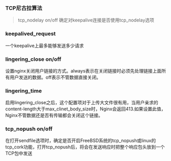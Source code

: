 ### TCP尼古拉算法
>tcp_nodelay on/off 确定对keepalive连接是否使用tcp_nodelay选项
### keepalived_request
一个keepalive上最多能够发送多少请求
### lingering_close  on/off
设置nginx关闭用户链接的方式。always表示在关闭链接时必须先处理链接上面所有用户发送的数据。off表示不管数据直接关闭。
### lingering_time 
启用lingering_close之后，这个配置项对于上传大文件很有用，当用户亲求的content-length大于max_clinet_body_size时，Nginx会返回413.如果设置此值，Nginx不管数据还是否有传输都会关闭这个链接。
### tcp_nopush on/off
在打开sendfile选项时，确定是否开启FreeBSD系统的tcp_nopush或linux的tcp_cork功能，打开tcp_nopush后，将会在发送响应时把整个响应包头放到一个TCP包中发送